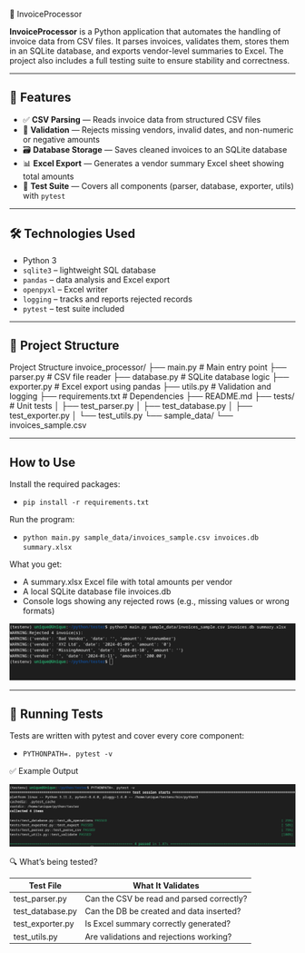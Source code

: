  🧾 InvoiceProcessor

**InvoiceProcessor** is a Python application that automates the handling of invoice data from CSV files. It parses invoices, validates them, stores them in an SQLite database, and exports vendor-level summaries to Excel. The project also includes a full testing suite to ensure stability and correctness.

---

## 🚀 Features

- ✅ **CSV Parsing** — Reads invoice data from structured CSV files
- 🧼 **Validation** — Rejects missing vendors, invalid dates, and non-numeric or negative amounts
- 🗃 **Database Storage** — Saves cleaned invoices to an SQLite database
- 📊 **Excel Export** — Generates a vendor summary Excel sheet showing total amounts
- 🧪 **Test Suite** — Covers all components (parser, database, exporter, utils) with `pytest`

---

## 🛠 Technologies Used

- Python 3
- `sqlite3` – lightweight SQL database
- `pandas` – data analysis and Excel export
- `openpyxl` – Excel writer
- `logging` – tracks and reports rejected records
- `pytest` – test suite included

---

## 📁 Project Structure

Project Structure
invoice_processor/
├── main.py # Main entry point
├── parser.py # CSV file reader
├── database.py # SQLite database logic
├── exporter.py # Excel export using pandas
├── utils.py # Validation and logging
├── requirements.txt # Dependencies
├── README.md
├── tests/ # Unit tests
│ ├── test_parser.py
│ ├── test_database.py
│ ├── test_exporter.py
│ └── test_utils.py
└── sample_data/
└── invoices_sample.csv

---

## How to Use
Install the required packages:
* `pip install -r requirements.txt`

Run the program:
* `python main.py sample_data/invoices_sample.csv invoices.db summary.xlsx`

What you get:
* A summary.xlsx Excel file with total amounts per vendor
* A local SQLite database file invoices.db
* Console logs showing any rejected rows (e.g., missing values or wrong formats)

![](example.png)

---


## 🧪 Running Tests
Tests are written with pytest and cover every core component:

* `PYTHONPATH=. pytest -v`

✅ Example Output

![](example1.png)

🔍 What’s being tested?

|Test File                   | What It Validates                                             |
| ------------------------- |---------------------------------------------------------- |
|  test_parser.py         | Can the CSV be read and parsed correctly?     |
|  test_database.py     | Can the DB be created and data inserted?        |
|  test_exporter.py      |  Is Excel summary correctly generated?           |
|  test_utils.py            |  Are validations and rejections working?           |

 
